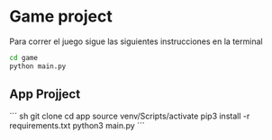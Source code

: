 # Game project

Para correr el juego sigue las siguientes instrucciones en la terminal

```sh
cd game
python main.py
```

## App Projject

´´´ sh
git clone
cd app 
source venv/Scripts/activate
pip3 install -r requirements.txt
python3 main.py
´´´